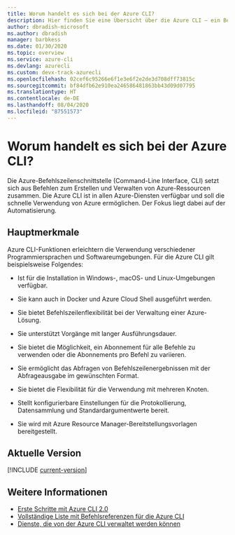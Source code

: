 ```yaml
---
title: Worum handelt es sich bei der Azure CLI?
description: Hier finden Sie eine Übersicht über die Azure CLI – ein Befehlszeilenschnittstellentool zum Erstellen und Verwalten von Azure-Ressourcen, das jetzt in Windows-, macOS- und Linux-Umgebungen verfügbar ist.
author: dbradish-microsoft
ms.author: dbradish
manager: barbkess
ms.date: 01/30/2020
ms.topic: overview
ms.service: azure-cli
ms.devlang: azurecli
ms.custom: devx-track-azurecli
ms.openlocfilehash: 02cef6c95266e6f1e3e6f2e2de3d708dff73815c
ms.sourcegitcommit: bf84dfb62e910ea246586481863bb43d09d07795
ms.translationtype: HT
ms.contentlocale: de-DE
ms.lasthandoff: 08/04/2020
ms.locfileid: "87551573"
---
```

# <a name="what-is-azure-cli"></a>Worum handelt es sich bei der Azure CLI?

Die Azure-Befehlszeilenschnittstelle (Command-Line Interface, CLI) setzt sich aus Befehlen zum Erstellen und Verwalten von Azure-Ressourcen zusammen.  Die Azure CLI ist in allen Azure-Diensten verfügbar und soll die schnelle Verwendung von Azure ermöglichen. Der Fokus liegt dabei auf der Automatisierung.

## <a name="key-characteristics"></a>Hauptmerkmale

Azure CLI-Funktionen erleichtern die Verwendung verschiedener Programmiersprachen und Softwareumgebungen.  Für die Azure CLI gilt beispielsweise Folgendes:

- Ist für die Installation in Windows-, macOS- und Linux-Umgebungen verfügbar.

- Sie kann auch in Docker und Azure Cloud Shell ausgeführt werden.
- Sie bietet Befehlszeilenflexibilität bei der Verwaltung einer Azure-Lösung.
- Sie unterstützt Vorgänge mit langer Ausführungsdauer.
- Sie bietet die Möglichkeit, ein Abonnement für alle Befehle zu verwenden oder die Abonnements pro Befehl zu variieren.
- Sie ermöglicht das Abfragen von Befehlszeilenergebnissen mit der Abfrageausgabe im gewünschten Format.
- Sie bietet die Flexibilität für die Verwendung mit mehreren Knoten.
- Stellt konfigurierbare Einstellungen für die Protokollierung, Datensammlung und Standardargumentwerte bereit.
- Sie wird mit Azure Resource Manager-Bereitstellungsvorlagen bereitgestellt.

## <a name="current-version"></a>Aktuelle Version

[!INCLUDE [current-version](includes/current-version.md)]

## <a name="see-also"></a>Weitere Informationen

- [Erste Schritte mit Azure CLI 2.0](get-started-with-azure-cli.md)
- [Vollständige Liste mit Befehlsreferenzen für die Azure CLI](/cli/azure/reference-index)
- [Dienste, die von der Azure CLI verwaltet werden können](azure-services-the-azure-cli-can-manage.md)
